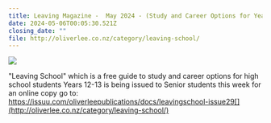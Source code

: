```yaml
---
title: Leaving Magazine -  May 2024 - (Study and Career Options for Year 12 - 13)
date: 2024-05-06T00:05:30.521Z
closing_date: ""
file: http://oliverlee.co.nz/category/leaving-school/
---
```

![](https://res.cloudinary.com/whanganuihigh/image/upload/v1714953105/Careers%20and%20Vocational/Leaving_School_Magazine_-_May_2024_.jpg)

"Leaving School" which is a free guide to study and career options for high school students Years 12-13 is being issued to Senior students this week for an online copy go to: https://issuu.com/oliverleepublications/docs/leavingschool-issue29[](http://oliverlee.co.nz/category/leaving-school/)
